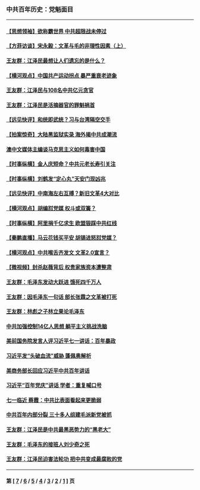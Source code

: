 ### 中共百年历史：党魁面目
---
#### [【思想领袖】欲称霸世界 中共超限战未停过](../../pages/nf1176107/n13745142.md?08120430) 
#### [【方菲访谈】宋永毅：文革与毛的非理性因素（上）](../../pages/nf1176107/n13469956.md?08120430) 
#### [王友群：江泽民最想让人们遗忘的是什么？](../../pages/nf1176107/n13408949.md?08120430) 
#### [【横河观点】中国共产运动拐点 暴严重衰老迹象](../../pages/nf1176107/n13388333.md?08120430) 
#### [王友群：江泽民与108名中共亿元贪官](../../pages/nf1176107/n13352358.md?08120430) 
#### [王友群：江泽民是活摘器官的罪魁祸首](../../pages/nf1176107/n13336903.md?08120430) 
#### [【远见快评】和统即武统？习与台湾隔空交手](../../pages/nf1176107/n13297739.md?08120430) 
#### [【拍案惊奇】大陆黑监狱实录 海外揭中共成潮流](../../pages/nf1176107/n13288853.md?08120430) 
#### [澳中文媒体主编谈马克思主义如何毒害中国](../../pages/nf1176107/n13257387.md?08120430) 
#### [【时事纵横】金人庆短命？中共元老长寿引关注](../../pages/nf1176107/n13217934.md?08120430) 
#### [【时事纵横】刘鹤发“定心丸”天安门现凶兆](../../pages/nf1176107/n13215416.md?08120430) 
#### [【远见快评】中南海左右互搏？新旧文革4大对比](../../pages/nf1176107/n13214745.md?08120430) 
#### [【横河观点】胡编怼党媒 权斗或双簧？](../../pages/nf1176107/n13210864.md?08120430) 
#### [【时事纵横】阿里捐千亿求生 欧盟狠踩中共红线](../../pages/nf1176107/n13206431.md?08120430) 
#### [【秦鹏直播】马云花钱买平安 胡锡进怒怼党媒？](../../pages/nf1176107/n13206392.md?08120430) 
#### [【横河观点】中共喉舌齐发文 文革2.0宣言？](../../pages/nf1176107/n13201248.md?08120430) 
#### [【微视频】封杀赵薇背后 权贵家族资本遭整肃](../../pages/nf1176107/n13197798.md?08120430) 
#### [王友群：毛泽东发动大跃进 饿死四千万人](../../pages/nf1176107/n13177158.md?08120430) 
#### [王友群：因毛泽东一句话 部长张霖之文革被打死](../../pages/nf1176107/n13161711.md?08120430) 
#### [王友群：林彪之子林立果论毛泽东](../../pages/nf1176107/n13128622.md?08120430) 
#### [中共加强控制14亿人思想 躺平主义挑战洗脑](../../pages/nf1176107/n13094299.md?08120430) 
#### [美前国务院发言人评习近平七一讲话：百年暴政](../../pages/nf1176107/n13066986.md?08120430) 
#### [习近平发“头破血流”威胁 蓬佩奥解析](../../pages/nf1176107/n13063604.md?08120430) 
#### [美商务部长回应习近平中共百年讲话](../../pages/nf1176107/n13062903.md?08120430) 
#### [习近平“百年党庆”讲话 学者：重复喊口号](../../pages/nf1176107/n13061411.md?08120430) 
#### [七一临近 蔡霞：中共比表面看起来更脆弱](../../pages/nf1176107/n13056418.md?08120430) 
#### [中共百年内部分裂 三十多人组建毛派新党被抓](../../pages/nf1176107/n13044023.md?08120430) 
#### [王友群：江泽民是中共最黑恶势力的“黑老大”](../../pages/nf1176107/n13022180.md?08120430) 
#### [王友群：毛泽东的接班人刘少奇之死](../../pages/nf1176107/n12991772.md?08120430) 
#### [王友群：江泽民迫害法轮功 把中共变成最腐败的党](../../pages/nf1176107/n12947347.md?08120430) 

---
#### 第 [ [7](./7.md?08120430) / [6](./6.md?08120430) / [5](./5.md?08120430) / [4](./4.md?08120430) / [3](./3.md?08120430) / [2](./2.md?08120430) / [1](./1.md?08120430) ] 页
